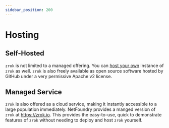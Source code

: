 ```yaml
---
sidebar_position: 200
---
```


# Hosting

## Self-Hosted

`zrok` is not limited to a managed offering. You can [host your own](../guides/self-hosting/self_hosting_guide.md) instance of `zrok` as well. `zrok` is
also freely available as open source software hosted by GitHub under a very permissive Apache v2 license.

## Managed Service

`zrok` is also offered as a cloud service, making it instantly accessible to a large population immediately.
NetFoundry provides a manged version of `zrok` at https://zrok.io. This provides the easy-to-use,
quick to demonstrate features of `zrok` without needing to deploy and host `zrok` yourself.
